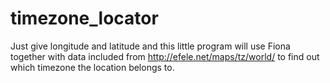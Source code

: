# timezone_locator

Just give longitude and latitude and this little program will use 
Fiona together with data included from http://efele.net/maps/tz/world/ 
to find out which timezone the location belongs to.

